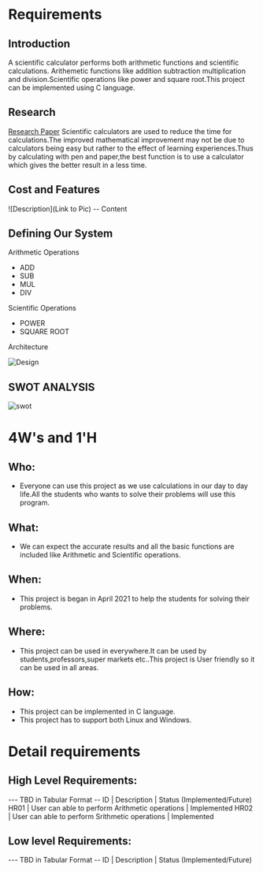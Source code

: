 # Requirements
## Introduction
A scientific calculator performs both arithmetic functions and scientific calculations. Arithemetic functions like addition subtraction multiplication and division.Scientific operations like power and square root.This project can be implemented using C language. 

## Research
[Research Paper](https://www.researchgate.net/publication/273803590_The_Effect_of_Calculator_Use_on_College_Students'_Mathematical_Performance)
Scientific calculators are used to reduce the time for calculations.The improved mathematical improvement may not be due to calculators being easy but rather to the effect of learning experiences.Thus by calculating with pen and paper,the best function is to use a calculator which gives the better result in a less time.
## Cost and Features
![Description](Link to Pic)
-- Content 
## Defining Our System
Arithmetic Operations
   - ADD
   - SUB
   - MUL
   - DIV

Scientific Operations
   - POWER
   - SQUARE ROOT

Architecture

![Design](https://user-images.githubusercontent.com/80764179/114425539-cd069780-9bd6-11eb-8590-19c24360606b.PNG)

## SWOT ANALYSIS
![swot](https://user-images.githubusercontent.com/80764179/114836285-1e3da380-9df0-11eb-8c28-501749048984.png)



# 4W&#39;s and 1&#39;H

## Who:

- Everyone can use this project as we use calculations in our day to day life.All the students who wants to solve their problems will use this program.

## What:

- We can expect the accurate results and all the basic functions are included like Arithmetic and Scientific operations.

## When:

- This project is began in April 2021 to help the students for solving their problems.

## Where:

- This project can be used in everywhere.It can be used by students,professors,super markets etc..This project is User friendly so it can be used in all areas.

## How:

- This project can be implemented in C language.
- This project has to support both Linux and Windows.

# Detail requirements
## High Level Requirements:
--- TBD in Tabular Format 
--  ID | Description | Status (Implemented/Future)
HR01 | User can able to perform Arithmetic operations | Implemented
HR02 | User can able to perform Srithmetic operations | Implemented


##  Low level Requirements:
--- TBD in Tabular Format 
-- ID | Description | Status (Implemented/Future)
